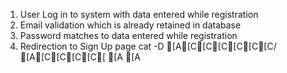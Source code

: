 1. User Log in to system with data entered while registration
2. Email validation which is already retained in database
3. Password matches to data entered while registration
4. Redirection to Sign Up page 
cat -D
[A[C[C[C[C[C[C/
[A[C[C[C[C[
[A
[A